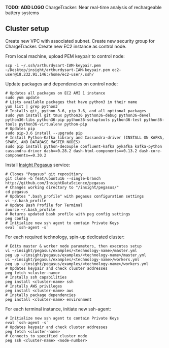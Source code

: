 **TODO: ADD LOGO**
ChargeTracker: Near real-time analysis of rechargeable battery systems

## Cluster setup

Create new VPC with associated subnet. Create new security group for ChargeTracker. Create new EC2 instance as control node.

From local machine, upload PEM keypair to control node:
```
scp -i ~/.ssh/arthurdysart-IAM-keypair.pem ~/Desktop/insight/arthurdysart-IAM-keypair.pem ec2-user@18.232.91.146:/home/ec2-user/.ssh/
```

Update packages and dependencies on control node:
```
# Updates all packages on EC2 AMI 1 instance
sudo yum update
# Lists available packages that have python3 in their name
yum list | grep python3
# Installs git, python 3.6, pip 3.6, and all optional packages
sudo yum install git tmux python36 python36-debug python36-devel python36-libs python36-pip python36-setuptools python36-test python36-tools python36-virtualenv python-pip
# Updates pip
sudo pip-3.6 install --upgrade pip
# Install Python-Kafka library and Cassandra-driver (INSTALL ON KAFKA, SPARK, AND DATABASE MASTER NODES)
sudo pip install python-decouple confluent-kafka pykafka kafka-python cassandra-driver dash==0.28.2 dash-html-components==0.13.2 dash-core-components==0.30.2
```

Install [Insight Pegasus](https://github.com/InsightDataScience/pegasus) service:
```
# Clones "Pegasus" git repositiory
git clone -b feat/ubuntu16 --single-branch ​http://github.com/InsightDataScience/pegasus
# Changes working directory to "/insight/pegasus/"
cd pegasus
# Updates ".bash_profile" with pegasus configuration settings
vi ~/.bash_profile
# Update Bash Profile for Terminal
source ~/.bash_profile
# Returns updated bash profile with peg config settings
peg config
# Initialize new ssh agent to contain Private Keys
eval `ssh-agent -s`
```

For each required technology, spin-up dedicated cluster:
```
# Edits master & worker node parameters, then executes setup
vi ~/insight/pegasus/examples/<technology-name>/master.yml
peg up ~/insight/pegasus/examples/<technology-name>/master.yml
vi ~/insight/pegasus/examples/<technology-name>/workers.yml
peg up ~/insight/pegasus/examples/<technology-name>/workers.yml
# Updates keypair and check cluster addresses
peg fetch <cluster-name>
# Installs ssh capabilities
peg install <cluster-name> ssh
# Installs AWS privileges
peg install <cluster-name> aws
# Installs package dependencies
peg install <cluster-name> environment
```

For each terminal instance, initiate new ssh-agent:
```
# Initialize new ssh agent to contain Private Keys
eval `ssh-agent -s`
# Updates keypair and check cluster addresses
peg fetch <cluster-name>
# Connects to specified cluster node
peg ssh <cluster-name> <node-number>
```